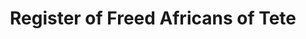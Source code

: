 ---
title: Register of Freed Africans of Tete

description: 'Front page of the Register of Freed People of the District of Tete, Mozambique (1856). Arquivo Histórico de Moçambique, Fundo do Século XIX, Códices, 11-1167. Courtesy of the Historical Archive of Mozambique.'

image_path: /assets/images/gallery/AHM_Tete.jpg

index: 11
---